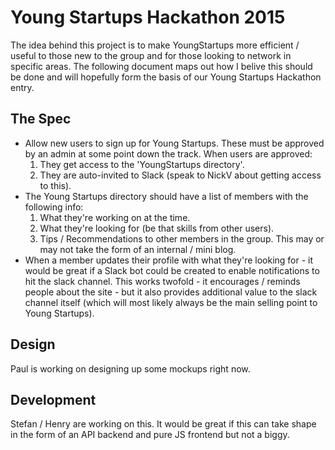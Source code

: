 # Young Startups Hackathon 2015

The idea behind this project is to make YoungStartups more efficient / useful to those 
new to the group and for those looking to network in specific areas. The following 
document maps out how I belive this should be done and will hopefully form the basis 
of our Young Startups Hackathon entry.

## The Spec

* Allow new users to sign up for Young Startups. These must be approved by an 
admin at some point down the track. When users are approved:
  1. They get access to the 'YoungStartups directory'.
  2. They are auto-invited to Slack (speak to NickV about getting access to this).
* The Young Startups directory should have a list of members with the following info:
  1. What they're working on at the time.
  2. What they're looking for (be that skills from other users).
  3. Tips / Recommendations to other members in the group. This may or may not take
     the form of an internal / mini blog.
* When a member updates their profile with what they're looking for - it would be 
great if a Slack bot could be created to enable notifications to hit the slack channel.
This works twofold - it encourages / reminds people about the site - but it also 
provides additional value to the slack channel itself (which will most likely always
be the main selling point to Young Startups).


## Design

Paul is working on designing up some mockups right now.

## Development

Stefan / Henry are working on this. It would be great if this can take shape in the
form of an API backend and pure JS frontend but not a biggy. 
